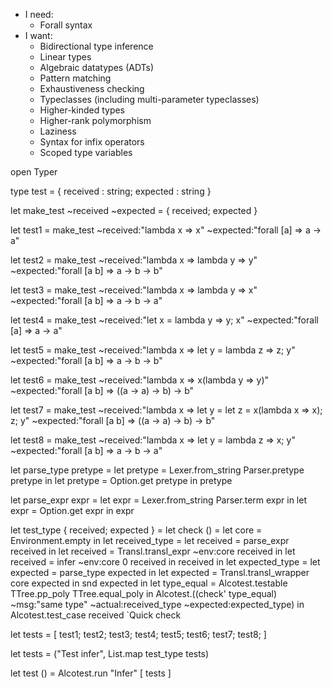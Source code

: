- I need:
  - Forall syntax
- I want:
  - Bidirectional type inference
  - Linear types
  - Algebraic datatypes (ADTs)
  - Pattern matching
  - Exhaustiveness checking
  - Typeclasses (including multi-parameter typeclasses)
  - Higher-kinded types
  - Higher-rank polymorphism
  - Laziness
  - Syntax for infix operators
  - Scoped type variables

open Typer

type test = { received : string; expected : string }

let make_test ~received ~expected = { received; expected }

let test1 = make_test
~received:"lambda x => x"
~expected:"forall [a] => a -> a"

let test2 = make_test
~received:"lambda x => lambda y => y"
~expected:"forall [a b] => a -> b -> b"

let test3 = make_test
~received:"lambda x => lambda y => x"
~expected:"forall [a b] => a -> b -> a"

let test4 = make_test
~received:"let x = lambda y => y; x"
~expected:"forall [a] => a -> a"

let test5 = make_test
~received:"lambda x => let y = lambda z => z; y"
~expected:"forall [a b] => a -> b -> b"

let test6 = make_test
~received:"lambda x => x(lambda y => y)"
~expected:"forall [a b] => ((a -> a) -> b) -> b"

let test7 = make_test
~received:"lambda x => let y = let z = x(lambda x => x); z; y"
~expected:"forall [a b] => ((a -> a) -> b) -> b"

let test8 = make_test
~received:"lambda x => let y = lambda z => x; y"
~expected:"forall [a b] => a -> b -> a"

let parse_type pretype =
let pretype = Lexer.from_string Parser.pretype pretype in
let pretype = Option.get pretype in
pretype

let parse_expr expr =
let expr = Lexer.from_string Parser.term expr in
let expr = Option.get expr in
expr

let test_type { received; expected } =
let check () =
let core = Environment.empty in
let received_type =
let received = parse_expr received in
let received = Transl.transl_expr ~env:core received in
let received = infer ~env:core 0 received in
received
in
let expected_type =
let expected = parse_type expected in
let expected = Transl.transl_wrapper core expected in
snd expected
in
let type_equal = Alcotest.testable TTree.pp_poly TTree.equal_poly in
Alcotest.((check' type_equal) ~msg:"same type" ~actual:received_type ~expected:expected_type)
in
Alcotest.test_case received `Quick check

let tests = [
test1;
test2;
test3;
test4;
test5;
test6;
test7;
test8;
]

let tests = ("Test infer", List.map test_type tests)

let test () = Alcotest.run "Infer" [ tests ]
